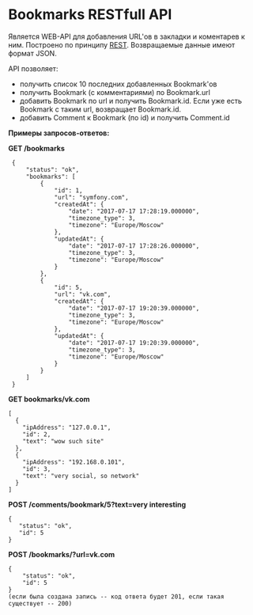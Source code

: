 Bookmarks RESTfull API
========================

Является WEB-API для добавления URL'ов в закладки
и коментарев к ним. Построено по принципу
 [REST](https://habrahabr.ru/post/38730/).  Возвращаемые данные имеют формат JSON.


API позволяет:

   * получить список 10 последних добавленных Bookmark'ов
   * получить Bookmark (с комментариями) по Bookmark.url
   * добавить Bookmark по url и получить Bookmark.id. Если уже есть Bookmark с таким url, возвращает Bookmark.id.
   * добавить Comment к Bookmark (по id) и получить Comment.id
   

**Примеры запросов-ответов:**

  **GET /bookmarks**    
     
     {
         "status": "ok",
         "bookmarks": [
             {
                 "id": 1,
                 "url": "symfony.com",
                 "createdAt": {
                     "date": "2017-07-17 17:28:19.000000",
                     "timezone_type": 3,
                     "timezone": "Europe/Moscow"
                 },
                 "updatedAt": {
                     "date": "2017-07-17 17:28:26.000000",
                     "timezone_type": 3,
                     "timezone": "Europe/Moscow"
                 }
             },
             {
                 "id": 5,
                 "url": "vk.com",
                 "createdAt": {
                     "date": "2017-07-17 19:20:39.000000",
                     "timezone_type": 3,
                     "timezone": "Europe/Moscow"
                 },
                 "updatedAt": {
                     "date": "2017-07-17 19:20:39.000000",
                     "timezone_type": 3,
                     "timezone": "Europe/Moscow"
                 }
             }
         ]
     }


**GET bookmarks/vk.com**     
   
    [
      {
        "ipAddress": "127.0.0.1",
        "id": 2,
        "text": "wow such site"
      },
      {
        "ipAddress": "192.168.0.101",
        "id": 3,
        "text": "very social, so network"
      }
    ]


**POST /comments/bookmark/5?text=very interesting**


    {   
       "status": "ok",
       "id": 5
    }

**POST /bookmarks/?url=vk.com**
       

    {
        "status": "ok",
        "id": 5
    }
    (если была создана запись -- код ответа будет 201, если такая существует -- 200)


